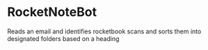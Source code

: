 # RocketNoteBot
Reads an email and identifies rocketbook scans and sorts them into designated folders based on a heading
